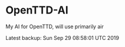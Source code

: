 # OpenTTD-AI
My AI for OpenTTD, will use primarily air

Latest backup: Sun Sep 29 08:58:01 UTC 2019
